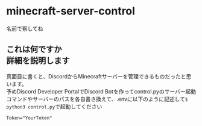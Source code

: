 # minecraft-server-control
名前で察してね
## これは何ですか<br>詳細を説明します
真面目に書くと、DiscordからMinecraftサーバーを管理できるものだったと思います。<br>
予めDiscord Developer PortalでDiscord Botを作ってcontrol.pyのサーバー起動コマンドやサーバーのパスを各自書き換えて、.envに以下のように記述して`$ python3 control.py`で起動してください
```
Token="YourToken"
```
